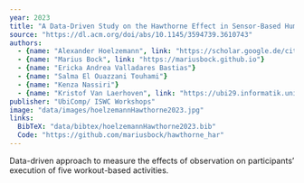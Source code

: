 ```yaml
---
year: 2023
title: "A Data-Driven Study on the Hawthorne Effect in Sensor-Based Human Activity Recognition"
source: "https://dl.acm.org/doi/abs/10.1145/3594739.3610743"
authors:
  - {name: "Alexander Hoelzemann", link: "https://scholar.google.de/citations?user=cs3xPp4AAAAJ&hl=de"}
  - {name: "Marius Bock", link: "https://mariusbock.github.io"}
  - {name: "Ericka Andrea Valladares Bastias"}
  - {name: "Salma El Ouazzani Touhami"}
  - {name: "Kenza Nassiri"}
  - {name: "Kristof Van Laerhoven", link: "https://ubi29.informatik.uni-siegen.de/usi/team_kvl.html"}
publisher: "UbiComp/ ISWC Workshops"
image: "data/images/hoelzemannHawthorne2023.jpg"
links:
  BibTeX: "data/bibtex/hoelzemannHawthorne2023.bib"
  Code: "https://github.com/mariusbock/hawthorne_har"
---
```

Data-driven approach to measure the effects of observation on participants’ execution of five workout-based activities.

